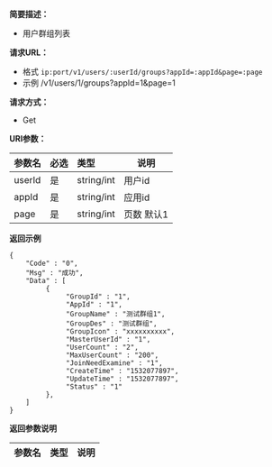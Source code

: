
**简要描述：**

- 用户群组列表

**请求URL：**
- 格式 ` ip:port/v1/users/:userId/groups?appId=:appId&page=:page `
- 示例 /v1/users/1/groups?appId=1&page=1

**请求方式：**
- Get

**URI参数：**

|参数名|必选|类型|说明|
|:----    |:---|:----- |-----   |
|userId |是  |string/int | 用户id    |
|appId     |是  |string/int |应用id    |
|page     |是  |string/int |页数 默认1    |


 **返回示例**

 ```
 {
     "Code" : "0",
     "Msg" : "成功",
     "Data" : [
          {
               "GroupId" : "1",
               "AppId" : "1",
               "GroupName" : "测试群组1",
               "GroupDes" : "测试群组",
               "GroupIcon" : "xxxxxxxxxx",
               "MasterUserId" : "1",
               "UserCount" : "2",
               "MaxUserCount" : "200",
               "JoinNeedExamine" : "1",
               "CreateTime" : "1532077897",
               "UpdateTime" : "1532077897",
               "Status" : "1"
          },
     ]
 }

 ```



 **返回参数说明**

|参数名|类型|说明|
|:-----  |:-----|-----                           |



